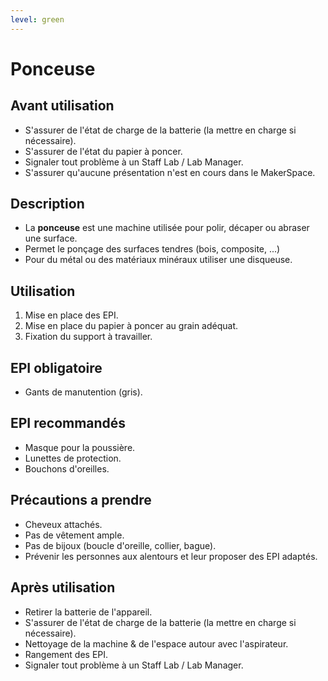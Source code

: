 ```yaml
---
level: green
---
```


# Ponceuse

## Avant utilisation

- S'assurer de l'état de charge de la batterie (la mettre en charge si nécessaire).
- S'assurer de l'état du papier à poncer.
- Signaler tout problème à un Staff Lab / Lab Manager.
- S'assurer qu'aucune présentation n'est en cours dans le MakerSpace.

## Description

- La **ponceuse** est une machine utilisée pour polir, décaper ou abraser une surface.
- Permet le ponçage des surfaces tendres (bois, composite, ...)
- Pour du métal ou des matériaux minéraux utiliser une disqueuse.

## Utilisation

1. Mise en place des EPI.
2. Mise en place du papier à poncer au grain adéquat.
3. Fixation du support à travailler.

## EPI obligatoire

- Gants de manutention (gris).

## EPI recommandés

- Masque pour la poussière.
- Lunettes de protection.
- Bouchons d'oreilles.

## Précautions a prendre

- Cheveux attachés.
- Pas de vêtement ample.
- Pas de bijoux (boucle d'oreille, collier, bague).
- Prévenir les personnes aux alentours et leur proposer des EPI adaptés.

## Après utilisation

- Retirer la batterie de l'appareil.
- S'assurer de l'état de charge de la batterie (la mettre en charge si nécessaire).
- Nettoyage de la machine & de l'espace autour avec l'aspirateur.
- Rangement des EPI.
- Signaler tout problème à un Staff Lab / Lab Manager.
